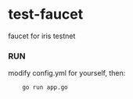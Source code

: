 # test-faucet
faucet for iris testnet

### RUN

modify config.yml for yourself, then:
```
    go run app.go
```
